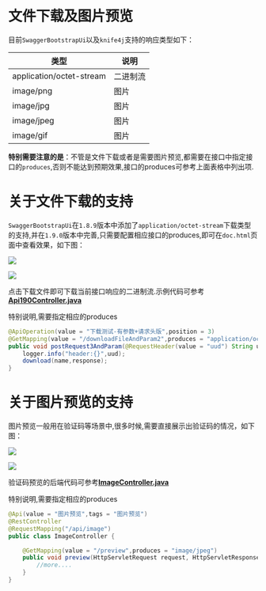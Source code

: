 # 文件下载及图片预览

目前`SwaggerBootstrapUi`以及`knife4j`支持的响应类型如下：

| 类型                     | 说明     |
| ------------------------ | -------- |
| application/octet-stream | 二进制流 |
| image/png                | 图片     |
| image/jpg                | 图片     |
| image/jpeg               | 图片     |
| image/gif                | 图片     |

**特别需要注意的是**：不管是文件下载或者是需要图片预览,都需要在接口中指定接口的`produces`,否则不能达到预期效果,接口的produces可参考上面表格中列出项.

# 关于文件下载的支持

`SwaggerBootstrapUi`在`1.8.9`版本中添加了`application/octet-stream`下载类型的支持,并在`1.9.0`版本中完善,只需要配置相应接口的produces,即可在`doc.html`页面中查看效果，如下图：

![](/images/filedownload1.png)

![](/images/filedownload2.png)

点击下载文件即可下载当前接口响应的二进制流.示例代码可参考[**Api190Controller.java**](https://gitee.com/xiaoym/swagger-bootstrap-ui-demo/blob/master/swagger-bootstrap-ui-demo/src/main/java/com/swagger/bootstrap/ui/demo/group/Api190Controller.java)

特别说明,需要指定相应的produces

```java
@ApiOperation(value = "下载测试-有参数+请求头版",position = 3)
@GetMapping(value = "/downloadFileAndParam2",produces = "application/octet-stream")
public void postRequest3AndParam(@RequestHeader(value = "uud") String uud,@RequestParam(value = "name") String name, HttpServletRequest request, HttpServletResponse response){
    logger.info("header:{}",uud);
    download(name,response);
}
```



# 关于图片预览的支持

图片预览一般用在验证码等场景中,很多时候,需要直接展示出验证码的情况，如下图：

![](/images/preview1.png)

![](/images/preview2.png)

验证码预览的后端代码可参考[**ImageController.java**](https://gitee.com/xiaoym/swagger-bootstrap-ui-demo/blob/master/swagger-bootstrap-ui-demo/src/main/java/com/swagger/bootstrap/ui/demo/group/ImageController.java)

特别说明,需要指定相应的produces

```java
@Api(value = "图片预览",tags = "图片预览")
@RestController
@RequestMapping("/api/image")
public class ImageController {

    @GetMapping(value = "/preview",produces = "image/jpeg")
    public void preview(HttpServletRequest request, HttpServletResponse response) throws IOException {
        //more....
    }
}
```



